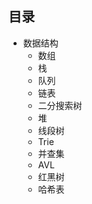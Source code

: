 ## 目录

- 数据结构
  - 数组
  - 栈
  - 队列
  - 链表
  - 二分搜索树
  - 堆
  - 线段树
  - Trie
  - 并查集
  - AVL
  - 红黑树
  - 哈希表
  
